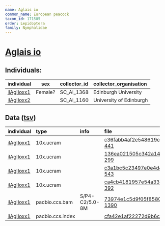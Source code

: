 ```yaml
---
name: Aglais io
common_name: European peacock
taxon_id: 171585
order: Lepidoptera
family: Nymphalidae
---
```


# [Aglais io](https://www.ebi.ac.uk/ena/data/taxonomy/v1/taxon/tax-id/171585)

## Individuals:

| individual | sex | collector_id | collector_organisation |
| :--------- | :-: | :----------- | :--------------------- |
| [ilAglIoxx1](ilAglIoxx1.md) | Female? | SC_AI_1368 | Edinburgh University |
| [ilAglIoxx2](ilAglIoxx2.md) |  | SC_AI_1160 | University of Edinburgh |

## Data ([tsv](Aglais_io_data.tsv))

| individual | type | info | file |
| :--------- | :--- | :--- | :--- |
| [ilAglIoxx1](ilAglIoxx1.md) | 10x.ucram |  | [c36fabb4af2e548619c3a779b086e860-441](https://darwin.cog.sanger.ac.uk/insects/Aglais_io/ilAglIoxx1/genomic_data/10x/33610_5%231.cram) |
| [ilAglIoxx1](ilAglIoxx1.md) | 10x.ucram |  | [136ea021505c342a1448f1bce23e7e2f-299](https://darwin.cog.sanger.ac.uk/insects/Aglais_io/ilAglIoxx1/genomic_data/10x/33610_5%232.cram) |
| [ilAglIoxx1](ilAglIoxx1.md) | 10x.ucram |  | [c3a1bc5c23497e0e4d4374f05118c32b-543](https://darwin.cog.sanger.ac.uk/insects/Aglais_io/ilAglIoxx1/genomic_data/10x/33610_5%233.cram) |
| [ilAglIoxx1](ilAglIoxx1.md) | 10x.ucram |  | [ca4cb4181957e54a33de18758b4c3c36-392](https://darwin.cog.sanger.ac.uk/insects/Aglais_io/ilAglIoxx1/genomic_data/10x/33610_5%234.cram) |
| [ilAglIoxx1](ilAglIoxx1.md) | pacbio.ccs.bam | S/P4-C2/5.0-8M | [73974e1c5d9f05f858051d04e07430a0-1390](https://darwin.cog.sanger.ac.uk/insects/Aglais_io/ilAglIoxx1/genomic_data/pacbio/m64097_200221_153301.ccs.bam) |
| [ilAglIoxx1](ilAglIoxx1.md) | pacbio.ccs.index |  | [cfa42e1af22272d9b6c85d3bdf0da0cf-2](https://darwin.cog.sanger.ac.uk/insects/Aglais_io/ilAglIoxx1/genomic_data/pacbio/m64097_200221_153301.ccs.bam.pbi) |
